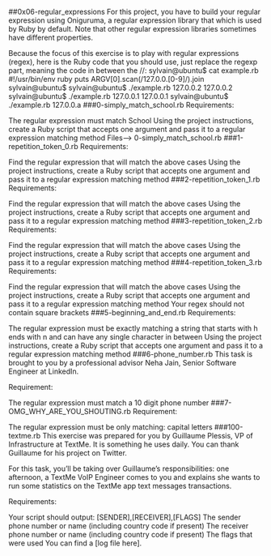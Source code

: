 ##0x06-regular_expressions
For this project, you have to build your regular expression using Oniguruma, a regular expression library that which is used by Ruby by default. Note that other regular expression libraries sometimes have different properties.

Because the focus of this exercise is to play with regular expressions (regex), here is the Ruby code that you should use, just replace the regexp part, meaning the code in between the //:
sylvain@ubuntu$ cat example.rb
#!/usr/bin/env ruby
puts ARGV[0].scan(/127.0.0.[0-9]/).join
sylvain@ubuntu$
sylvain@ubuntu$ ./example.rb 127.0.0.2
127.0.0.2
sylvain@ubuntu$ ./example.rb 127.0.0.1
127.0.0.1
sylvain@ubuntu$ ./example.rb 127.0.0.a
###0-simply_match_school.rb
Requirements:

The regular expression must match School
Using the project instructions, create a Ruby script that accepts one argument and pass it to a regular expression matching method
Files--> 0-simply_match_school.rb
###1-repetition_token_0.rb
Requirements:

Find the regular expression that will match the above cases
Using the project instructions, create a Ruby script that accepts one argument and pass it to a regular expression matching method
###2-repetition_token_1.rb
Requirements:

Find the regular expression that will match the above cases
Using the project instructions, create a Ruby script that accepts one argument and pass it to a regular expression matching method
###3-repetition_token_2.rb
Requirements:

Find the regular expression that will match the above cases
Using the project instructions, create a Ruby script that accepts one argument and pass it to a regular expression matching method
###4-repetition_token_3.rb
Requirements:

Find the regular expression that will match the above cases
Using the project instructions, create a Ruby script that accepts one argument and pass it to a regular expression matching method
Your regex should not contain square brackets
###5-beginning_and_end.rb
Requirements:

The regular expression must be exactly matching a string that starts with h ends with n and can have any single character in between
Using the project instructions, create a Ruby script that accepts one argument and pass it to a regular expression matching method
###6-phone_number.rb
This task is brought to you by a professional advisor Neha Jain, Senior Software Engineer at LinkedIn.

Requirement:

The regular expression must match a 10 digit phone number
###7-OMG_WHY_ARE_YOU_SHOUTING.rb
Requirement:

The regular expression must be only matching: capital letters
###100-textme.rb
This exercise was prepared for you by Guillaume Plessis, VP of Infrastructure at TextMe. It is something he uses daily. You can thank Guillaume for his project on Twitter.

For this task, you’ll be taking over Guillaume’s responsibilities: one afternoon, a TextMe VoIP Engineer comes to you and explains she wants to run some statistics on the TextMe app text messages transactions.

Requirements:

Your script should output: [SENDER],[RECEIVER],[FLAGS]
The sender phone number or name (including country code if present)
The receiver phone number or name (including country code if present)
The flags that were used
You can find a [log file here].
<F3><F3><F3><F3><F3><F3><F3><F3><F3><F3><F3><F3><F3><F3><F3><F3><F3><F3><F3><F3><F3><F3><F3><F3><F3><F3><F3><F3><F3><F3>
